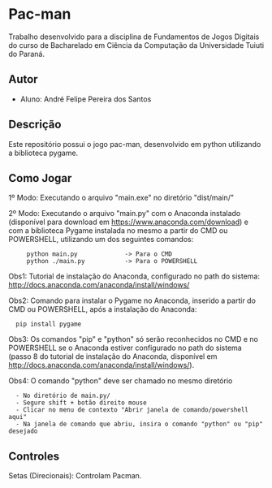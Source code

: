 # Pac-man

Trabalho desenvolvido para a disciplina de Fundamentos de Jogos Digitais do curso
de Bacharelado em Ciência da Computação da Universidade Tuiuti do Paraná.

## Autor

- Aluno: André Felipe Pereira dos Santos

## Descrição

Este repositório possui o jogo pac-man, desenvolvido em python utilizando a biblioteca pygame.

## Como Jogar

1º Modo: Executando o arquivo "main.exe" no diretório "dist/main/"

2º Modo: Executando o arquivo "main.py" com o Anaconda instalado (disponível para download em https://www.anaconda.com/download) e
         com a biblioteca Pygame instalada no mesmo a partir do CMD ou POWERSHELL, utilizando um dos seguintes comandos:
         
         python main.py             -> Para o CMD
         python ./main.py           -> Para o POWERSHELL

Obs1: Tutorial de instalação do Anaconda, configurado no path do sistema: http://docs.anaconda.com/anaconda/install/windows/

Obs2: Comando para instalar o Pygame no Anaconda, inserido a partir do CMD ou POWERSHELL, após a instalação do Anaconda: 
      
      pip install pygame

Obs3: Os comandos "pip" e "python" só serão reconhecidos no CMD e no POWERSHELL se o Anaconda estiver configurado no path do sistema (passo 8 do tutorial de instalação do Anaconda, disponível em http://docs.anaconda.com/anaconda/install/windows/).
  
Obs4: O comando "python" deve ser chamado no mesmo diretório

      - No diretório de main.py/
      - Segure shift + botão direito mouse
      - Clicar no menu de contexto "Abrir janela de comando/powershell aqui"
      - Na janela de comando que abriu, insira o comando "python" ou "pip" desejado

  
## Controles

Setas (Direcionais): Controlam Pacman.
